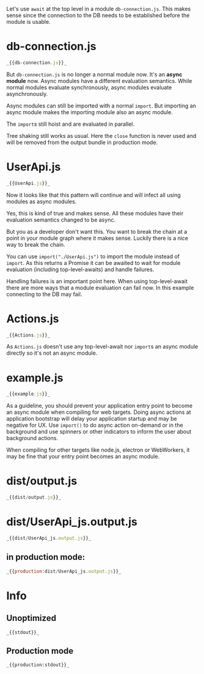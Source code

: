 Let's use `await` at the top level in a module `db-connection.js`.
This makes sense since the connection to the DB needs to be established before the module is usable.

# db-connection.js

```javascript
_{{db-connection.js}}_
```

But `db-connection.js` is no longer a normal module now.
It's an **async module** now.
Async modules have a different evaluation semantics.
While normal modules evaluate synchronously, async modules evaluate asynchronously.

Async modules can still be imported with a normal `import`.
But importing an async module makes the importing module also an async module.

The `import`s still hoist and are evaluated in parallel.

Tree shaking still works as usual.
Here the `close` function is never used and will be removed from the output bundle in production mode.

# UserApi.js

```javascript
_{{UserApi.js}}_
```

Now it looks like that this pattern will continue and will infect all using modules as async modules.

Yes, this is kind of true and makes sense.
All these modules have their evaluation semantics changed to be async.

But you as a developer don't want this.
You want to break the chain at a point in your module graph where it makes sense.
Luckily there is a nice way to break the chain.

You can use `import("./UserApi.js")` to import the module instead of `import`.
As this returns a Promise it can be awaited to wait for module evaluation (including top-level-awaits) and handle failures.

Handling failures is an important point here.
When using top-level-await there are more ways that a module evaluation can fail now.
In this example connecting to the DB may fail.

# Actions.js

```javascript
_{{Actions.js}}_
```

As `Actions.js` doesn't use any top-level-await nor `import`s an async module directly so it's not an async module.

# example.js

```javascript
_{{example.js}}_
```

As a guideline, you should prevent your application entry point to become an async module when compiling for web targets.
Doing async actions at application bootstrap will delay your application startup and may be negative for UX.
Use `import()` to do async action on-demand or in the background and use spinners or other indicators to inform the user about background actions.

When compiling for other targets like node.js, electron or WebWorkers, it may be fine that your entry point becomes an async module.

# dist/output.js

```javascript
_{{dist/output.js}}_
```

# dist/UserApi_js.output.js

```javascript
_{{dist/UserApi_js.output.js}}_
```

## in production mode:

```javascript
_{{production:dist/UserApi_js.output.js}}_
```

# Info

## Unoptimized

```
_{{stdout}}_
```

## Production mode

```
_{{production:stdout}}_
```
